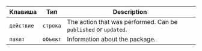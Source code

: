 | Клавиша    | Тип      | Description                                                     |
| ---------- | -------- | --------------------------------------------------------------- |
| `действие` | `строка` | The action that was performed. Can be `published` or `updated`. |
| `пакет`    | `объект` | Information about the package.                                  |
